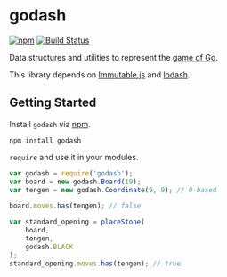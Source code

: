 godash
======

[![npm](https://img.shields.io/npm/v/godash.svg)][npm]
[![Build Status](https://travis-ci.org/duckpunch/godash.svg)][ci]

Data structures and utilities to represent the [game of Go][go].

This library depends on [Immutable.js][immutable] and [lodash][lodash].

Getting Started
---------------

Install `godash` via [npm][npm].

    npm install godash

`require` and use it in your modules.

```javascript
var godash = require('godash');
var board = new godash.Board(19);
var tengen = new godash.Coordinate(9, 9); // 0-based

board.moves.has(tengen); // false

var standard_opening = placeStone(
    board,
    tengen,
    godash.BLACK
);
standard_opening.moves.has(tengen); // true
```

[go]: https://en.wikipedia.org/wiki/Go_%28game%29
[immutable]: http://facebook.github.io/immutable-js/
[lodash]: https://lodash.com/
[npm]: https://www.npmjs.com/package/godash
[ci]: https://travis-ci.org/duckpunch/godash
